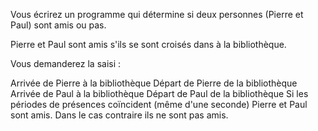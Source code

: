 Vous écrirez un programme qui détermine si deux personnes (Pierre et Paul) sont amis ou pas.

Pierre et Paul sont amis s'ils se sont croisés dans à la bibliothèque.

Vous demanderez la saisi :

Arrivée de Pierre à la bibliothèque
Départ de Pierre de la bibliothèque
Arrivée de Paul à la bibliothèque
Départ de Paul de la bibliothèque
Si les périodes de présences coïncident (même d'une seconde) Pierre et Paul sont amis. Dans le cas contraire ils ne sont pas amis.